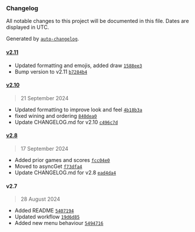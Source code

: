 ### Changelog

All notable changes to this project will be documented in this file. Dates are displayed in UTC.

Generated by [`auto-changelog`](https://github.com/CookPete/auto-changelog).

#### [v2.11](https://github.com/jamtur01/FotMobSchedule.spoon/compare/v2.10...v2.11)

- Updated formatting and emojis, added draw [`1588ee3`](https://github.com/jamtur01/FotMobSchedule.spoon/commit/1588ee37b30077251d15d439a597024a796d0a44)
- Bump version to v2.11 [`b7284b4`](https://github.com/jamtur01/FotMobSchedule.spoon/commit/b7284b4fb2704db4df68714e8b005138b83025b9)

#### [v2.10](https://github.com/jamtur01/FotMobSchedule.spoon/compare/v2.8...v2.10)

> 21 September 2024

- Updated formatting to improve look and feel [`4b18b3a`](https://github.com/jamtur01/FotMobSchedule.spoon/commit/4b18b3a86f9098d1cec5666c54b7aebf5741e179)
- fixed wining and ordering [`840dea0`](https://github.com/jamtur01/FotMobSchedule.spoon/commit/840dea0686419f3e44da67e1b32dbd91014eeadf)
- Update CHANGELOG.md for v2.10 [`c496c7d`](https://github.com/jamtur01/FotMobSchedule.spoon/commit/c496c7d3efa66fc7a235fe40fa71ef9349a4c7a7)

#### [v2.8](https://github.com/jamtur01/FotMobSchedule.spoon/compare/v2.7...v2.8)

> 17 September 2024

- Added prior games and scores [`fcc04e0`](https://github.com/jamtur01/FotMobSchedule.spoon/commit/fcc04e030df767e260bfcda61fb6717960062172)
- Moved to asyncGet [`f73dfa4`](https://github.com/jamtur01/FotMobSchedule.spoon/commit/f73dfa413ae10fc2bfe4fd4ef813be7dbc351f90)
- Update CHANGELOG.md for v2.8 [`ead4da4`](https://github.com/jamtur01/FotMobSchedule.spoon/commit/ead4da42c09b1607b1fa2466a4ea064df8fa71cc)

#### v2.7

> 28 August 2024

- Added README [`5407194`](https://github.com/jamtur01/FotMobSchedule.spoon/commit/5407194e7263190f689245bc41fe585b59fd07a1)
- Updated workflow [`19d6d85`](https://github.com/jamtur01/FotMobSchedule.spoon/commit/19d6d85a8a4612c59888c19964fca2acdb339433)
- Added new menu behaviour [`5494716`](https://github.com/jamtur01/FotMobSchedule.spoon/commit/5494716c3946c1ed8ddf28ad58ee2cfe34f6a4f5)
